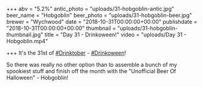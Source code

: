 +++
abv = "5.2%"
antic_photo = "uploads/31-hobgoblin-antic.jpg"
beer_name = "Hobgoblin"
beer_photo = "uploads/31-hobgoblin-beer.jpg"
brewer = "Wychwood"
date = "2018-10-31T00:00:00+00:00"
publishdate = "2018-10-31T00:00:00+00:00"
thumbnail = "uploads/31-hobgoblin-thumbnail.jpg"
title = "Day 31 - Drinkoween!"
video = "uploads/Day 31 - Hobgoblin.mp4"

+++
It's the 31st of [#Drinktober](https://www.facebook.com/hashtag/drinktober?source=feed_text&epa=HASHTAG) - [#Drinkoween](https://www.facebook.com/hashtag/drinkoween?source=feed_text&epa=HASHTAG)!

So there was really no other option than to assemble a bunch of my spookiest stuff and finish off the month with the "Unofficial Beer Of Halloween" - Hobgoblin!